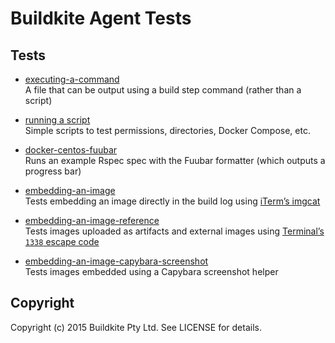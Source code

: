 # Buildkite Agent Tests

## Tests

* [executing-a-command](https://github.com/buildkite/agent-tests/tree/master/tests/executing-a-command)
<br>A file that can be output using a build step command (rather than a script)

* [running a script](https://github.com/buildkite/agent-tests/tree/master/tests/running-a-script)
<br>Simple scripts to test permissions, directories, Docker Compose, etc.

* [docker-centos-fuubar](https://github.com/buildkite/agent-tests/tree/master/tests/docker-centos-fuubar)
<br>Runs an example Rspec spec with the Fuubar formatter (which outputs a progress bar)

* [embedding-an-image](https://github.com/buildkite/agent-tests/tree/master/tests/embedding-an-image)
<br>Tests embedding an image directly in the build log using [iTerm’s imgcat](http://iterm2.com/images.html#/section/home)

* [embedding-an-image-reference](https://github.com/buildkite/agent-tests/tree/master/tests/embedding-an-image-reference)
<br>Tests images uploaded as artifacts and external images using [Terminal’s `1338` escape code](http://buildkite.github.io/terminal/)

* [embedding-an-image-capybara-screenshot](https://github.com/buildkite/agent-tests/tree/master/tests/embedding-an-image-capybara-screenshot)
<br>Tests images embedded using a Capybara screenshot helper

## Copyright

Copyright (c) 2015 Buildkite Pty Ltd. See LICENSE for details.
